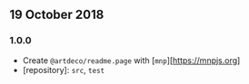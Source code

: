 ## 19 October 2018

### 1.0.0

- Create `@artdeco/readme.page` with [`mnp`][https://mnpjs.org]
- [repository]: `src`, `test`

